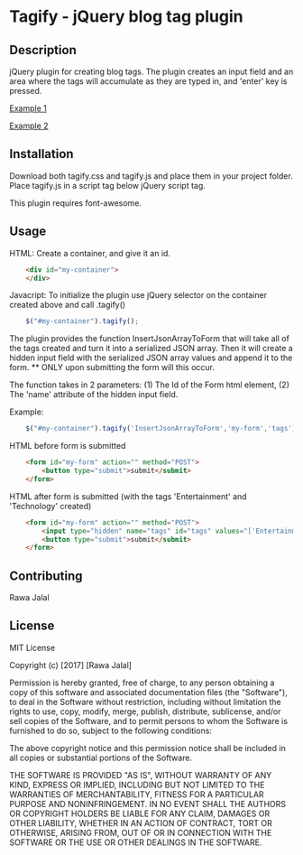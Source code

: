 # Tagify - jQuery blog tag plugin

## Description
jQuery plugin for creating blog tags.  The plugin creates an input field and an area where the tags will accumulate as they are typed in, and 'enter' key is pressed.

[Example 1](http://i.imgur.com/spZ8jLa.png)

[Example 2](http://i.imgur.com/6EfZxOc.png)

## Installation
Download both tagify.css and tagify.js and place them in your project folder.  Place tagify.js in a script tag below jQuery script tag.

This plugin requires font-awesome.

## Usage
HTML:
Create a container, and give it an id.

```html
    <div id="my-container">
    </div>
```

Javacript:
To initialize the plugin use jQuery selector on the container created above and call .tagify()

```javascript
    $("#my-container").tagify();
```

The plugin provides the function InsertJsonArrayToForm that will take all of the tags created and turn it into a serialized JSON array.  Then it will create a hidden input field with the serialized JSON array values and append it to the form. ** ONLY upon submitting the form will this occur.

The function takes in 2 parameters: (1) The Id of the Form html element, (2) The 'name' attribute of the hidden input field. 

Example:
```javascript
    $("#my-container").tagify('InsertJsonArrayToForm','my-form','tags');
```

HTML before form is submitted
```html
    <form id="my-form" action="" method="POST">
        <button type="submit">submit</submit>
    </form>
```

HTML after form is submitted (with the tags 'Entertainment' and 'Technology' created)
```html
    <form id="my-form" action="" method="POST">
        <input type="hidden" name="tags" id="tags" values="['Entertainment','Technology']">
        <button type="submit">submit</submit>
    </form>
```

## Contributing
Rawa Jalal

## License

MIT License

Copyright (c) [2017] [Rawa Jalal]

Permission is hereby granted, free of charge, to any person obtaining a copy
of this software and associated documentation files (the "Software"), to deal
in the Software without restriction, including without limitation the rights
to use, copy, modify, merge, publish, distribute, sublicense, and/or sell
copies of the Software, and to permit persons to whom the Software is
furnished to do so, subject to the following conditions:

The above copyright notice and this permission notice shall be included in all
copies or substantial portions of the Software.

THE SOFTWARE IS PROVIDED "AS IS", WITHOUT WARRANTY OF ANY KIND, EXPRESS OR
IMPLIED, INCLUDING BUT NOT LIMITED TO THE WARRANTIES OF MERCHANTABILITY,
FITNESS FOR A PARTICULAR PURPOSE AND NONINFRINGEMENT. IN NO EVENT SHALL THE
AUTHORS OR COPYRIGHT HOLDERS BE LIABLE FOR ANY CLAIM, DAMAGES OR OTHER
LIABILITY, WHETHER IN AN ACTION OF CONTRACT, TORT OR OTHERWISE, ARISING FROM,
OUT OF OR IN CONNECTION WITH THE SOFTWARE OR THE USE OR OTHER DEALINGS IN THE
SOFTWARE.
